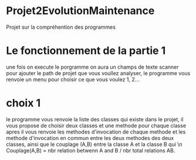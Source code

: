 # Projet2EvolutionMaintenance
Projet sur la compréhention des programmes 

# Le fonctionnement de la partie 1 
une fois on execute le porgramme on aura un champs de texte scanner pour ajouter le path de projet que vous voullez analyser, 
le programme vous renvoie un menu pour choisir ce que vous voulez 1, 2... 
# choix 1 
le programme vous renvoie la liste des classes qui existe dans le projet, il vous propose de choisir deux classes et une methode pour chaque classe apres il vous renvoie les methodes d'invocation 
de chaque methode et les methode d'invocation en commun entre les deux methodes des deux classes, ainsi que le couplage (A,B) entre la classe A et la classe B qui  \n
Couplage(A,B) = nbr relation betwenn A and B / nbr total relations AB.

